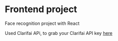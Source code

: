 # Frontend project
Face recognition project with React



Used Clarifai APi, to grab your Clarifai API key [here](https://www.clarifai.com/)
